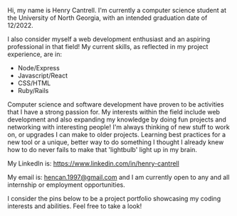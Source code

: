 Hi, my name is Henry Cantrell. I'm currently a computer science student at the University of North Georgia, with an intended graduation date of 12/2022. 

I also consider myself a web development enthusiast and an aspiring professional in that field! My current skills, as reflected in my project experience, are in:

+ Node/Express
+ Javascript/React
+ CSS/HTML
+ Ruby/Rails

Computer science and software development have proven to be activities that I have a strong passion for. 
My interests within the field include web development and also expanding my knowledge by doing fun projects and networking with interesting people! I'm
always thinking of new stuff to work on, or upgrades I can make to older projects. Learning best practices for a new tool or a unique, better way to do something
I thought I already knew how to do never fails to make that 'lightbulb' light up in my brain.

My LinkedIn is: https://www.linkedin.com/in/henry-cantrell

My email is: hencan.1997@gmail.com and I am currently open to any and all internship or employment opportunities.

I consider the pins below to be a project portfolio showcasing my coding interests and abilities. Feel free to take a look!

<!---
Henry-Cantrell/Henry-Cantrell is a ✨ special ✨ repository because its `README.md` (this file) appears on your GitHub profile.
You can click the Preview link to take a look at your changes.
--->
